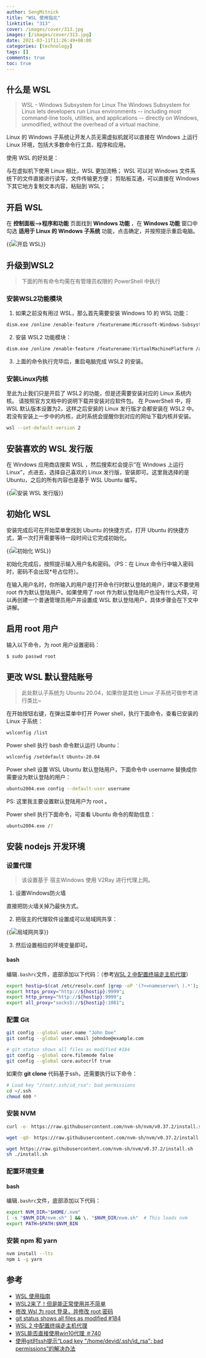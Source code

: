 ```yaml
---
author: SengMitnick
title: "WSL 使用指北"
linktitle: "313"
cover: /images/cover/313.jpg
images: [/images/cover/313.jpg]
date: 2021-03-11T11:26:49+08:00
categories: [technology]
tags: []
comments: true
toc: true
---
```


## 什么是 WSL

> WSL - Windows Subsystem for Linux
> The Windows Subsystem for Linux lets developers run Linux environments -- including most command-line tools, utilities, and applications -- directly on Windows, unmodified, without the overhead of a virtual machine.

Linux 的 Windows 子系统让开发人员无需虚拟机就可以直接在 Windows 上运行 Linux 环境，包括大多数命令行工具、程序和应用。

使用 WSL 的好处是：

与在虚拟机下使用 Linux 相比，WSL 更加流畅；
WSL 可以对 Windows 文件系统下的文件直接进行读写，文件传输更方便；
剪贴板互通，可以直接在 Windows 下其它地方复制文本内容，粘贴到 WSL；

## 开启 WSL

在 **控制面板-->程序和功能** 页面找到 **Windows 功能** ，在 **Windows 功能** 窗口中勾选 **适用于 Linux 的 Windows 子系统** 功能，点击确定，并按照提示重启电脑。

{{<img name="01.jpg" caption="开启 WSL" alt="开启 WSL" normal="true">}}

## 升级到WSL2

> 下面的所有命令均需在有管理员权限的 PowerShell 中执行

### 安装WSL2功能模块

1. 如果之前没有用过 WSL，那么首先需要安装 Windows 10 的 WSL 功能：

```bash
dism.exe /online /enable-feature /featurename:Microsoft-Windows-Subsystem-Linux /all /norestart
```

2. 安装 WSL2 功能模块：

```bash
dism.exe /online /enable-feature /featurename:VirtualMachinePlatform /all /norestart
```

3. 上面的命令执行完毕后，重启电脑完成 WSL2 的安装。

### 安装Linux内核

至此为止我们只是开启了 WSL2 的功能，但是还需要安装对应的 Linux 系统内核。 请按照官方文档中的说明下载并安装对应软件包。
在 PowerShell 中，将 WSL 默认版本设置为2，这样之后安装的 Linux 发行版才会都安装在 WSL2 中。若没有安装上一步中的内核，此时系统会提醒你到对应的网址下载内核并安装。

```bash
wsl --set-default-version 2
```

## 安装喜欢的 WSL 发行版

在 Windows 应用商店搜索 WSL ，然后搜索栏会提示“在 Windows 上运行 Linux”，点进去，选择自己喜欢的 Linux 发行版，安装即可。这里我选择的是 Ubuntu，之后的所有内容也是基于 WSL Ubuntu 编写。

{{<img name="02.png" caption="安装 WSL 发行版" alt="安装 WSL 发行版" normal="true">}}

## 初始化 WSL

安装完成后可在开始菜单里找到 Ubuntu 的快捷方式，打开 Ubuntu 的快捷方式，第一次打开需要等待一段时间让它完成初始化。

{{<img name="03.jpg" caption="初始化 WSL" alt="初始化 WSL" normal="true">}}

初始化完成后，按照提示输入用户名和密码。（PS：在 Linux 命令行中输入密码时，密码不会出现*号占位符）。

在输入用户名时，你所输入的用户是打开命令行时默认登陆的用户，建议不要使用 root 作为默认登陆用户。如果使用了 root 作为默认登陆用户也没有什么大碍，可以再创建一个普通管理员用户并设置成 WSL 默认登陆用户，具体步骤会在下文中讲解。

## 启用 root 用户

输入以下命令，为 root 用户设置密码：

```bash
$ sudo passwd root
```

## 更改 WSL 默认登陆账号

> 此处默认子系统为 Ubuntu 20.04，如果你是其他 Linux 子系统可做参考进行类比~

在开始按钮右键，在弹出菜单中打开 Power shell，执行下面命令，查看已安装的 Linux 子系统：

```bash
wslconfig /list
```

Power shell 执行 bash 命令默认运行 Ubuntu：

```bash
wslconfig /setdefault Ubuntu-20.04
```

Power shell 设置 WSL Ubuntu 默认登陆用户，下面命令中 username 替换成你需要设为默认登陆的用户：

```bash
ubuntu2004.exe config --default-user username
```

PS: 这里我主要设置默认登陆用户为 root 。

Power shell 执行下面命令，可查看 Ubuntu 命令的帮助信息：

```bash
ubuntu2004.exe /?
```

## 安装 nodejs 开发环境

### 设置代理

> 该设置基于 宿主Windows 使用 V2Ray 进行代理上网。

1. 设置Windows防火墙

直接把防火墙关掉乃最快方式。

2. 把宿主的代理软件设置成可以局域网共享：

{{<img name="10.png" caption="局域网共享" alt="局域网共享" normal="true">}}

3. 然后设置相应的环境变量即可。

#### bash

编辑`.bashrc`文件，底部添加以下代码：（参考[WSL 2 中配置终端走主机代理](https://wiki.imalan.cn/archives/WSL%202%20%E4%B8%AD%E9%85%8D%E7%BD%AE%E7%BB%88%E7%AB%AF%E8%B5%B0%E4%B8%BB%E6%9C%BA%E4%BB%A3%E7%90%86/)）

```bash
export hostip=$(cat /etc/resolv.conf |grep -oP '(?<=nameserver\ ).*');
export https_proxy="http://${hostip}:9999";
export http_proxy="http://${hostip}:9999";
export all_proxy="socks5://${hostip}:1081";
```

### 配置 Git

```bash
git config --global user.name "John Doe"
git config --global user.email johndoe@example.com

# git status shows all files as modified #184
git config --global core.filemode false
git config --global core.autocrlf true
```

如果你 **git clone** 代码基于ssh，还需要执行以下命令：

```bash
# Load key "/root/.ssh/id_rsa": bad permissions
cd ~/.ssh
chmod 600 *
```

### 安装 NVM

```bash
curl -o- https://raw.githubusercontent.com/nvm-sh/nvm/v0.37.2/install.sh | bash
```

```bash
wget -qO- https://raw.githubusercontent.com/nvm-sh/nvm/v0.37.2/install.sh | bash
```

```bash
wget https://raw.githubusercontent.com/nvm-sh/nvm/v0.37.2/install.sh
sh ./install.sh
```

### 配置环境变量

#### bash

编辑`.bashrc`文件，底部添加以下代码：

```bash
export NVM_DIR="$HOME/.nvm"
[ -s "$NVM_DIR/nvm.sh" ] && \. "$NVM_DIR/nvm.sh"  # This loads nvm
export PATH=$PATH:$NVM_BIN
```

### 安装 npm 和 yarn

```bash
nvm install --lts
npm i -g yarn
```

## 参考

- [WSL 使用指南](https://zhuanlan.zhihu.com/p/36482795)
- [WSL2来了！但是能正常使用并不简单](https://zhuanlan.zhihu.com/p/144583887)
- [修改 Wsl 为 root 登录，并修改 root 密码](https://blog.csdn.net/zcy_wxy/article/details/103621808)
- [git status shows all files as modified #184](https://github.com/Microsoft/WSL/issues/184)
- [WSL 2 中配置终端走主机代理](https://wiki.imalan.cn/archives/WSL%202%20%E4%B8%AD%E9%85%8D%E7%BD%AE%E7%BB%88%E7%AB%AF%E8%B5%B0%E4%B8%BB%E6%9C%BA%E4%BB%A3%E7%90%86/)
- [WSL能否直接使用win10代理 ＃740](https://github.com/v2ray/discussion/issues/740)
- [使用git时ssh提示“Load key "/home/devid/.ssh/id_rsa": bad permissions”的解决办法](https://blog.csdn.net/qq_19004627/article/details/103417673)
